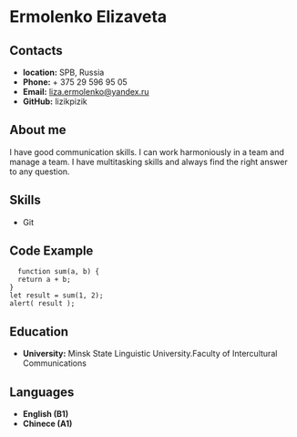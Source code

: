 # Ermolenko Elizaveta
## Contacts
  - **location:** SPB, Russia
  - **Phone:** + 375 29 596 95 05
  - **Email:** liza.ermolenko@yandex.ru
  - **GitHub:** lizikpizik
## About me
  I have good communication skills. I can work harmoniously in a team and manage a team. I have multitasking skills and always find the right answer to any question.
## Skills
  - Git
## Code Example
```
  function sum(a, b) {
  return a + b;
}
let result = sum(1, 2);
alert( result ); 
```
## Education
  - **University:** Minsk State Linguistic University.Faculty of Intercultural Communications
## Languages
  - **English (B1)**
  - **Chinece (A1)**
